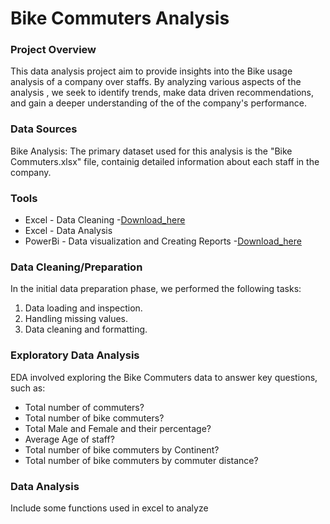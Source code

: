 # Bike Commuters Analysis

### Project Overview

This data analysis project aim to provide insights into the Bike usage analysis of a company over staffs. By analyzing various aspects of the analysis , we seek to identify trends, make data driven recommendations, and gain a deeper understanding of the of the company's performance.

### Data Sources

Bike Analysis: The primary dataset used for this analysis is the "Bike Commuters.xlsx" file, containig detailed information about each staff in the company.

### Tools

- Excel - Data Cleaning
 -[Download_here](https://microsoft.com)
- Excel - Data Analysis
- PowerBi - Data visualization and Creating Reports
 -[Download_here](https://microsoft.com/powerbi)


 ### Data Cleaning/Preparation

  In the initial data preparation phase, we performed the following tasks:
  1. Data loading and inspection.
  2. Handling missing values.
  3. Data cleaning and formatting.

  
  ### Exploratory Data Analysis

  EDA involved exploring the Bike Commuters data to answer key questions, such as:

  - Total number of commuters?
  - Total number of bike commuters?
  - Total Male and Female and their percentage?
  - Average Age of staff?
  - Total number of bike commuters by Continent?
  - Total number of bike commuters by commuter distance?

### Data Analysis

Include some functions used in excel to analyze 
